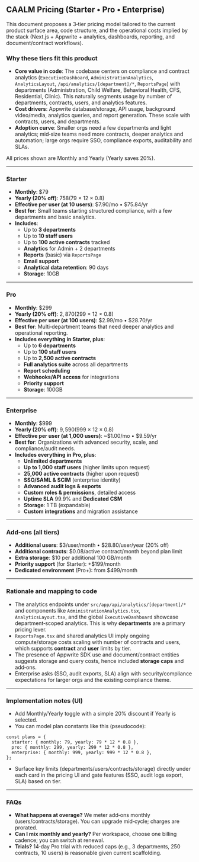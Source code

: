 ## CAALM Pricing (Starter • Pro • Enterprise)

This document proposes a 3‑tier pricing model tailored to the current product surface area, code structure, and the operational costs implied by the stack (Next.js + Appwrite + analytics, dashboards, reporting, and document/contract workflows).

### Why these tiers fit this product

- **Core value in code**: The codebase centers on compliance and contract analytics (`ExecutiveDashboard`, `AdministrationAnalytics`, `AnalyticsLayout`, `/api/analytics/[department]/*`, `ReportsPage`) with departments (Administration, Child Welfare, Behavioral Health, CFS, Residential, Clinic). This naturally segments usage by number of departments, contracts, users, and analytics features.
- **Cost drivers**: Appwrite database/storage, API usage, background video/media, analytics queries, and report generation. These scale with contracts, users, and departments.
- **Adoption curve**: Smaller orgs need a few departments and light analytics; mid‑size teams need more contracts, deeper analytics and automation; large orgs require SSO, compliance exports, auditability and SLAs.

All prices shown are Monthly and Yearly (Yearly saves 20%).

---

### Starter

- **Monthly**: $79
- **Yearly (20% off)**: $758 ($79 × 12 × 0.8)
- **Effective per user (at 10 users)**: $7.90/mo • $75.84/yr
- **Best for**: Small teams starting structured compliance, with a few departments and basic analytics.
- **Includes**:
  - Up to **3 departments**
  - Up to **10 staff users**
  - Up to **100 active contracts** tracked
  - **Analytics** for Admin + 2 departments
  - **Reports** (basic) via `ReportsPage`
  - **Email support**
  - **Analytical data retention**: 90 days
  - **Storage**: 10GB
  <!-- - **Rate limits** suitable for small teams (e.g., 15 requests/minute per workspace) -->

---

### Pro

- **Monthly**: $299
- **Yearly (20% off)**: $2,870 ($299 × 12 × 0.8)
- **Effective per user (at 100 users)**: $2.99/mo • $28.70/yr
- **Best for**: Multi‑department teams that need deeper analytics and operational reporting.
- **Includes everything in Starter, plus**:
  - Up to **6 departments**
  - Up to **100 staff users**
  - Up to **2,500 active contracts**
  - **Full analytics suite** across all departments
  - **Report scheduling**
  - **Webhooks/API access** for integrations
  - **Priority support**
  - **Storage**: 100GB
  <!-- - **Data retention**: 365 days -->

---

### Enterprise

- **Monthly**: $999
- **Yearly (20% off)**: $9,590 ($999 × 12 × 0.8)
- **Effective per user (at 1,000 users)**: ~$1.00/mo • $9.59/yr
- **Best for**: Organizations with advanced security, scale, and compliance/audit needs.
- **Includes everything in Pro, plus**:
  - **Unlimited departments**
  - **Up to 1,000 staff users** (higher limits upon request)
  - **25,000 active contracts** (higher upon request)
  - **SSO/SAML & SCIM** (enterprise identity)
  - **Advanced audit logs & exports**
  - **Custom roles & permissions**, detailed access
  - **Uptime SLA** 99.9% and **Dedicated CSM**
  - **Storage**: 1 TB (expandable)
  - **Custom integrations** and migration assistance

---

### Add‑ons (all tiers)

- **Additional users**: $3/user/month • $28.80/user/year (20% off)
- **Additional contracts**: $0.08/active contract/month beyond plan limit
- **Extra storage**: $10 per additional 100 GB/month
- **Priority support** (for Starter): +$199/month
- **Dedicated environment** (Pro+): from $499/month

---

### Rationale and mapping to code

- The analytics endpoints under `src/app/api/analytics/[department]/*` and components like `AdministrationAnalytics.tsx`, `AnalyticsLayout.tsx`, and the global `ExecutiveDashboard` showcase department‑scoped analytics. This is why **departments** are a primary pricing lever.
- `ReportsPage.tsx` and shared analytics UI imply ongoing compute/storage costs scaling with number of contracts and users, which supports **contract** and **user** limits by tier.
- The presence of Appwrite SDK use and document/contract entities suggests storage and query costs, hence included **storage caps** and add‑ons.
- Enterprise asks (SSO, audit exports, SLA) align with security/compliance expectations for larger orgs and the existing compliance theme.

---

### Implementation notes (UI)

- Add Monthly/Yearly toggle with a simple 20% discount if Yearly is selected.
- You can model plan constants like this (pseudocode):

```
const plans = {
  starter: { monthly: 79, yearly: 79 * 12 * 0.8 },
  pro: { monthly: 299, yearly: 299 * 12 * 0.8 },
  enterprise: { monthly: 999, yearly: 999 * 12 * 0.8 },
};
```

- Surface key limits (departments/users/contracts/storage) directly under each card in the pricing UI and gate features (SSO, audit logs export, SLA) based on tier.

---

### FAQs

- **What happens at overage?** We meter add‑ons monthly (users/contracts/storage). You can upgrade mid‑cycle; charges are prorated.
- **Can I mix monthly and yearly?** Per workspace, choose one billing cadence; you can switch at renewal.
- **Trials?** 14‑day Pro trial with reduced caps (e.g., 3 departments, 250 contracts, 10 users) is reasonable given current scaffolding.

